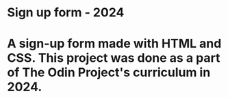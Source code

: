 <h1>Sign up form - 2024<h1>
<p>A sign-up form made with HTML and CSS. This project was done as a part of The Odin Project's curriculum in 2024.</p>